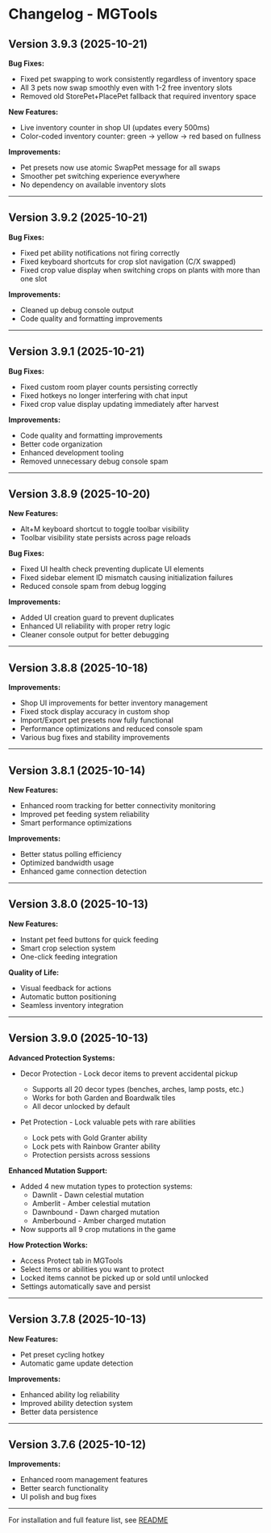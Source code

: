 # Changelog - MGTools

## Version 3.9.3 (2025-10-21)

**Bug Fixes:**
- Fixed pet swapping to work consistently regardless of inventory space
- All 3 pets now swap smoothly even with 1-2 free inventory slots
- Removed old StorePet+PlacePet fallback that required inventory space

**New Features:**
- Live inventory counter in shop UI (updates every 500ms)
- Color-coded inventory counter: green → yellow → red based on fullness

**Improvements:**
- Pet presets now use atomic SwapPet message for all swaps
- Smoother pet switching experience everywhere
- No dependency on available inventory slots

---

## Version 3.9.2 (2025-10-21)

**Bug Fixes:**
- Fixed pet ability notifications not firing correctly
- Fixed keyboard shortcuts for crop slot navigation (C/X swapped)
- Fixed crop value display when switching crops on plants with more than one slot

**Improvements:**
- Cleaned up debug console output
- Code quality and formatting improvements

---

## Version 3.9.1 (2025-10-21)

**Bug Fixes:**
- Fixed custom room player counts persisting correctly
- Fixed hotkeys no longer interfering with chat input
- Fixed crop value display updating immediately after harvest

**Improvements:**
- Code quality and formatting improvements
- Better code organization
- Enhanced development tooling
- Removed unnecessary debug console spam

---

## Version 3.8.9 (2025-10-20)

**New Features:**
- Alt+M keyboard shortcut to toggle toolbar visibility
- Toolbar visibility state persists across page reloads

**Bug Fixes:**
- Fixed UI health check preventing duplicate UI elements
- Fixed sidebar element ID mismatch causing initialization failures
- Reduced console spam from debug logging

**Improvements:**
- Added UI creation guard to prevent duplicates
- Enhanced UI reliability with proper retry logic
- Cleaner console output for better debugging

---

## Version 3.8.8 (2025-10-18)

**Improvements:**
- Shop UI improvements for better inventory management
- Fixed stock display accuracy in custom shop
- Import/Export pet presets now fully functional
- Performance optimizations and reduced console spam
- Various bug fixes and stability improvements

---

## Version 3.8.1 (2025-10-14)

**New Features:**
- Enhanced room tracking for better connectivity monitoring
- Improved pet feeding system reliability
- Smart performance optimizations

**Improvements:**
- Better status polling efficiency
- Optimized bandwidth usage
- Enhanced game connection detection

---

## Version 3.8.0 (2025-10-13)

**New Features:**
- Instant pet feed buttons for quick feeding
- Smart crop selection system
- One-click feeding integration

**Quality of Life:**
- Visual feedback for actions
- Automatic button positioning
- Seamless inventory integration

---

## Version 3.9.0 (2025-10-13)

**Advanced Protection Systems:**
- Decor Protection - Lock decor items to prevent accidental pickup
  - Supports all 20 decor types (benches, arches, lamp posts, etc.)
  - Works for both Garden and Boardwalk tiles
  - All decor unlocked by default

- Pet Protection - Lock valuable pets with rare abilities
  - Lock pets with Gold Granter ability
  - Lock pets with Rainbow Granter ability
  - Protection persists across sessions

**Enhanced Mutation Support:**
- Added 4 new mutation types to protection systems:
  - Dawnlit - Dawn celestial mutation
  - Amberlit - Amber celestial mutation
  - Dawnbound - Dawn charged mutation
  - Amberbound - Amber charged mutation
- Now supports all 9 crop mutations in the game

**How Protection Works:**
- Access Protect tab in MGTools
- Select items or abilities you want to protect
- Locked items cannot be picked up or sold until unlocked
- Settings automatically save and persist

---

## Version 3.7.8 (2025-10-13)

**New Features:**
- Pet preset cycling hotkey
- Automatic game update detection

**Improvements:**
- Enhanced ability log reliability
- Improved ability detection system
- Better data persistence

---

## Version 3.7.6 (2025-10-12)

**Improvements:**
- Enhanced room management features
- Better search functionality
- UI polish and bug fixes

---

For installation and full feature list, see [README](README.md)
